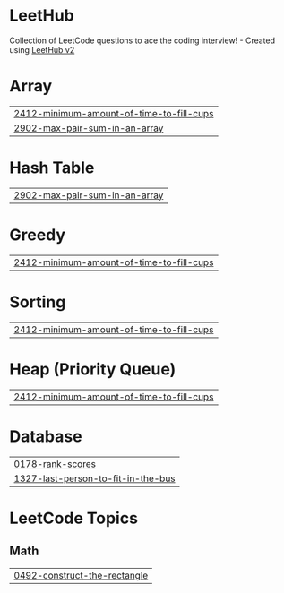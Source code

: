 # LeetHub
Collection of LeetCode questions to ace the coding interview! - Created using [LeetHub v2](https://github.com/arunbhardwaj/LeetHub-2.0)


# Array
|  |
| ------- |
| [2412-minimum-amount-of-time-to-fill-cups](https://github.com/GRetriever/LeetCode/tree/master/2412-minimum-amount-of-time-to-fill-cups) |
| [2902-max-pair-sum-in-an-array](https://github.com/GRetriever/LeetCode/tree/master/2902-max-pair-sum-in-an-array) |
# Hash Table
|  |
| ------- |
| [2902-max-pair-sum-in-an-array](https://github.com/GRetriever/LeetCode/tree/master/2902-max-pair-sum-in-an-array) |
# Greedy
|  |
| ------- |
| [2412-minimum-amount-of-time-to-fill-cups](https://github.com/GRetriever/LeetCode/tree/master/2412-minimum-amount-of-time-to-fill-cups) |
# Sorting
|  |
| ------- |
| [2412-minimum-amount-of-time-to-fill-cups](https://github.com/GRetriever/LeetCode/tree/master/2412-minimum-amount-of-time-to-fill-cups) |
# Heap (Priority Queue)
|  |
| ------- |
| [2412-minimum-amount-of-time-to-fill-cups](https://github.com/GRetriever/LeetCode/tree/master/2412-minimum-amount-of-time-to-fill-cups) |
# Database
|  |
| ------- |
| [0178-rank-scores](https://github.com/GRetriever/LeetCode/tree/master/0178-rank-scores) |
| [1327-last-person-to-fit-in-the-bus](https://github.com/GRetriever/LeetCode/tree/master/1327-last-person-to-fit-in-the-bus) |
<!---LeetCode Topics Start-->
# LeetCode Topics
## Math
|  |
| ------- |
| [0492-construct-the-rectangle](https://github.com/GRetriever/LeetCode/tree/master/0492-construct-the-rectangle) |
<!---LeetCode Topics End-->